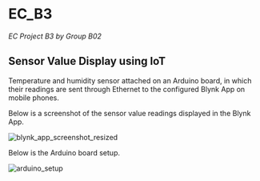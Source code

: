 # EC_B3
*EC Project B3 by Group B02*

## Sensor Value Display using IoT
Temperature and humidity sensor attached on an Arduino board, in which their readings are sent through Ethernet to the configured Blynk App on mobile phones.

Below is a screenshot of the sensor value readings displayed in the Blynk App.

![blynk_app_screenshot_resized](https://user-images.githubusercontent.com/72336008/174963838-f35768f0-94cd-45f3-a39f-0314bd19efca.jpg)

Below is the Arduino board setup.

![arduino_setup](https://user-images.githubusercontent.com/72336008/174963977-904fb372-453a-4df5-bf1a-8c51ab6cfc73.png)
